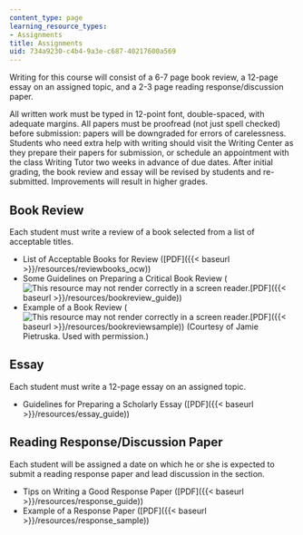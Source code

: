 ```yaml
---
content_type: page
learning_resource_types:
- Assignments
title: Assignments
uid: 734a9230-c4b4-9a3e-c687-40217600a569
---
```


Writing for this course will consist of a 6-7 page book review, a 12-page essay on an assigned topic, and a 2-3 page reading response/discussion paper.

All written work must be typed in 12-point font, double-spaced, with adequate margins. All papers must be proofread (not just spell checked) before submission: papers will be downgraded for errors of carelessness. Students who need extra help with writing should visit the Writing Center as they prepare their papers for submission, or schedule an appointment with the class Writing Tutor two weeks in advance of due dates. After initial grading, the book review and essay will be revised by students and re-submitted. Improvements will result in higher grades.

Book Review
-----------

Each student must write a review of a book selected from a list of acceptable titles.

*   List of Acceptable Books for Review ([PDF]({{< baseurl >}}/resources/reviewbooks_ocw))
*   Some Guidelines on Preparing a Critical Book Review (![This resource may not render correctly in a screen reader.](/images/inacessible.gif)[PDF]({{< baseurl >}}/resources/bookreview_guide))
*   Example of a Book Review (![This resource may not render correctly in a screen reader.](/images/inacessible.gif)[PDF]({{< baseurl >}}/resources/bookreviewsample)) (Courtesy of Jamie Pietruska. Used with permission.)

Essay
-----

Each student must write a 12-page essay on an assigned topic.

*   Guidelines for Preparing a Scholarly Essay ([PDF]({{< baseurl >}}/resources/essay_guide))

Reading Response/Discussion Paper
---------------------------------

Each student will be assigned a date on which he or she is expected to submit a reading response paper and lead discussion in the section.

*   Tips on Writing a Good Response Paper ([PDF]({{< baseurl >}}/resources/response_guide))
*   Example of a Response Paper ([PDF]({{< baseurl >}}/resources/response_sample))